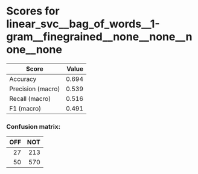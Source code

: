 # Scores for linear_svc__bag_of_words__1-gram__finegrained__none__none__none__none
|      Score      |Value|
|-----------------|----:|
|Accuracy         |0.694|
|Precision (macro)|0.539|
|Recall (macro)   |0.516|
|F1 (macro)       |0.491|

### Confusion matrix:
|OFF|NOT|
|--:|--:|
| 27|213|
| 50|570|
